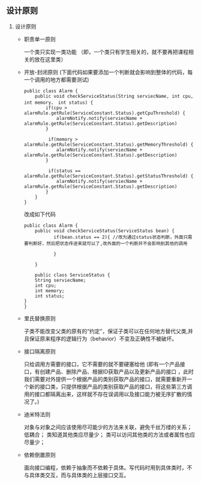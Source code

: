 ## 设计原则

1. 设计原则

   - 职责单一原则 

     一个类只实现一类功能 （即，一个类只有学生相关的，就不要再把课程相关的放在这里类）

   - 开放-封闭原则 (下面代码如果要添加一个判断就会影响到整体的代码，每一个调用的地方都需要测试)

     ```
     public class Alarm {
         public void checkServiceStatus(String serviecName, int cpu, int memory， int status) {
             if(cpu > alarmRule.getRule(ServiceConstant.Status).getCpuThreshold) {
                 alarmNotify.notify(serviecName +  alarmRule.getRule(ServiceConstant.Status).getDescription)
             }
             
              if(memory > alarmRule.getRule(ServiceConstant.Status).getMemoryThreshold) {
                 alarmNotify.notify(serviecName +  alarmRule.getRule(ServiceConstant.Status).getDescription)
             } 
             
              if(status == alarmRule.getRule(ServiceConstant.Status).getStatusThreshold) {
                 alarmNotify.notify(serviecName +  alarmRule.getRule(ServiceConstant.Status).getDescription)
             } 
         }
     }
     ```

     改成如下代码

     ```
     public class Alarm {
         public void checkServiceStatus(ServiceStatus bean) {
            	if(bean.status == 2){ //改为通过status状态判断，外面只需要判断好，然后把状态传进来就可以了,改外面的一个判断并不会影响到其他的调用
            	
            	}
            	
         }
         
         public class ServiceStatus {
         String serviecName;
         int cpu;
         int memory;
         int status;
     }
     }
     ```

   - 里氏替换原则 

     子类不能改变父类的原有的“约定”，保证子类可以在任何地方替代父类,并且保证原来程序的逻辑行为（behavior）不变及正确性不被破坏。

   - 接口隔离原则 

     只给调用方需要的接口，它不需要的就不要硬塞给他 (即有一个产品接口，有创建产品、删除产品、根据ID获取产品以及更新产品的接口 ，此时我们需要对外提供一个根据产品的类别获取产品的接口，就需要重新开一个新的接口类，只提供根据产品的类别获取产品的接口，将这些第三方调用的接口都隔离出来，这样就不存在误调用以及接口能力被无序扩散的情况了。)

   - 迪米特法则

     对象与对象之间应该使用尽可能少的方法来关联，避免千丝万缕的关系；
     低耦合；
     类知道其他类应尽量少；
     类可以访问其他类的方法或者属性也应尽量少；

   - 依赖倒置原则

     面向接口编程，依赖于抽象而不依赖于具体。写代码时用到具体类时，不与具体类交互，而与具体类的上层接口交互。

 